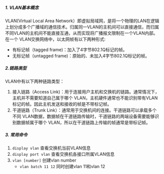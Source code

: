 ##### 1. VLAN基本概念
VLAN(Virtual Local Area Network）即虚拟局域网，是将一个物理的LAN在逻辑上划分成多个广播域的通信技术。归属同一VLAN的主机间可以直接通信，而归属不同VLAN的主机间不能直接互通，从而实现将广播报文限制在一个VLAN内部。在一个 VLAN交换网络中，以太网帧有以下两种形式:
- 有标记帧（tagged frame)：加入了4字节802.1Q标记的帧。
- 无标记帧（untagged frame)：原始的、未加入4字节802.1Q标记的帧。

##### 2.链路类型
VLAN中有以下两种链路类型：
1. 接入链路（Access Link)：用于连接用户主机和交换机的链路。通常情况下，主机并不需要知道自己属于哪个 VLAN，主机硬件通常也不能识别带有VLAN标记的帧。因此主机发送和接收的帧是不带标记帧。
2. 干道链路（Trunk Link）：通常用于交换机间的连接。干道链路可以承载多个不同 VLAN数据，数据帧在干道链路传输时，干道链路的两端设备需要能够识别数据帧属于哪个 VLAN，所以在干道链路上传输的帧通常是带标记帧。

##### 3. 常用命令
1. `display vlan` 查看交换机当前VLAN信息
2. `display port vlan` 查看交换机各接口所属VLAN信息
3. `vlan [number]` 创建vlan number
	- `vlan batch 11 12` 同时创建vlan 11和vlan 12